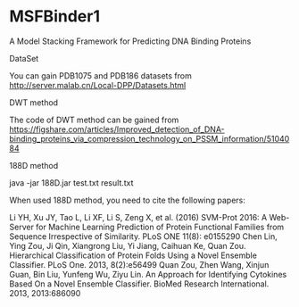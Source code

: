 # MSFBinder1
A Model Stacking Framework for Predicting DNA Binding Proteins

DataSet

You can gain PDB1075 and PDB186 datasets from http://server.malab.cn/Local-DPP/Datasets.html

DWT method

The code of DWT method can be gained from https://figshare.com/articles/Improved_detection_of_DNA-binding_proteins_via_compression_technology_on_PSSM_information/5104084

188D method

java -jar 188D.jar test.txt result.txt

When used 188D method, you need to cite the following papers:

Li YH, Xu JY, Tao L, Li XF, Li S, Zeng X, et al. (2016) SVM-Prot 2016: A Web-Server for Machine Learning Prediction of Protein Functional Families from Sequence Irrespective of Similarity. PLoS ONE 11(8): e0155290
Chen Lin, Ying Zou, Ji Qin, Xiangrong Liu, Yi Jiang, Caihuan Ke, Quan Zou. Hierarchical Classification of Protein Folds Using a Novel Ensemble Classifier. PLoS One. 2013, 8(2):e56499
Quan Zou, Zhen Wang, Xinjun Guan, Bin Liu, Yunfeng Wu, Ziyu Lin. An Approach for Identifying Cytokines Based On a Novel Ensemble Classifier. BioMed Research International. 2013, 2013:686090






